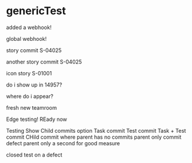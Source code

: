 # genericTest

added a webhook!

global webhook!

story commit S-04025

another story commit S-04025

icon story S-01001

do i show up in 14957?

where do i appear?

fresh new teamroom

Edge testing!
REady now

Testing Show Child commits option
Task commit
Test commit
Task + Test commit
CHild commit where parent has no commits
parent only commit
defect parent only 
a second for good measure

closed test on a defect
